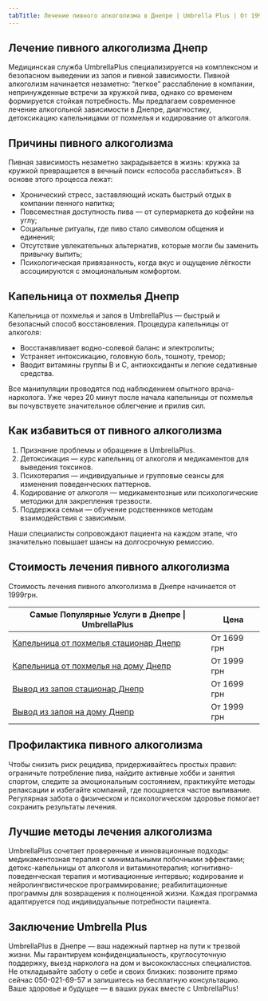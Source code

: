 ```yaml
---
tabTitle: Лечение пивного алкоголизма в Днепре | Umbrella Plus | От 1999 грн
---
```


## Лечение пивного алкоголизма Днепр

Медицинская служба UmbrellaPlus специализируется на комплексном и безопасном выведении из запоя и пивной зависимости. Пивной алкоголизм начинается незаметно: “легкое” расслабление в компании, непринужденные встречи за кружкой пива, однако со временем формируется стойкая потребность. Мы предлагаем современное лечение алкогольной зависимости в Днепре, диагностику, детоксикацию капельницами от похмелья и кодирование от алкоголя.

## Причины пивного алкоголизма

Пивная зависимость незаметно закрадывается в жизнь: кружка за кружкой превращается в вечный поиск «способа расслабиться». В основе этого процесса лежат:

* Хронический стресс, заставляющий искать быстрый отдых в компании пенного напитка; 
* Повсеместная доступность пива — от супермаркета до кофейни на углу; 
* Социальные ритуалы, где пиво стало символом общения и единения; 
* Отсутствие увлекательных альтернатив, которые могли бы заменить привычку выпить; 
* Психологическая привязанность, когда вкус и ощущение лёгкости ассоциируются с эмоциональным комфортом.

## Капельница от похмелья Днепр

Капельница от похмелья и запоя в UmbrellaPlus — быстрый и безопасный способ восстановления. Процедура капельницы от алкоголя:

* Восстанавливает водно-солевой баланс и электролиты; 
* Устраняет интоксикацию, головную боль, тошноту, тремор; 
* Вводит витамины группы B и С, антиоксиданты и легкие седативные средства. 

Все манипуляции проводятся под наблюдением опытного врача-нарколога. Уже через 20 минут после начала капельницы от похмелья вы почувствуете значительное облегчение и прилив сил.

## Как избавиться от пивного алкоголизма

1. Признание проблемы и обращение в UmbrellaPlus. 
2. Детоксикация — курс капельниц от алкоголя и медикаментов для выведения токсинов. 
3. Психотерапия — индивидуальные и групповые сеансы для изменения поведенческих паттернов. 
4. Кодирование от алкоголя — медикаментозные или психологические методики для закрепления трезвости. 
5. Поддержка семьи — обучение родственников методам взаимодействия с зависимым. 

Наши специалисты сопровождают пациента на каждом этапе, что значительно повышает шансы на долгосрочную ремиссию.

## Стоимость лечения пивного алкоголизма

Стоимость лечения пивного алкоголизма в Днепре начинается от 1999грн.

| Самые Популярные Услуги в Днепре \| UmbrellaPlus                                                                   | Цена        |
| ------------------------------------------------------------------------------------------------------------------ | ----------- |
| [Капельница от похмелья стационар Днепр](https://umbrella-plus.com.ua/dnepr/kapelnica_ot_alkogola_dnepr/)          | От 1699 грн |
| [Капельница от похмелья на дому Днепр](https://umbrella-plus.com.ua/dnepr/kapelnica_ot_alkogola_na-domy-v-dnepre/) | От 1999 грн |
| [Вывод из запоя стационар Днепр](https://umbrella-plus.com.ua/dnepr/vivod-iz-zapoia-dnepr/)                        | От 1699 грн |
| [Вывод из запоя на дому Днепр](https://umbrella-plus.com.ua/dnepr/vivod-iz-zapoia-na-domy-dnepr/)                  | От 1999 грн |

## Профилактика пивного алкоголизма

Чтобы снизить риск рецидива, придерживайтесь простых правил: ограничьте потребление пива, найдите активные хобби и занятия спортом, следите за эмоциональным состоянием, практикуйте методы релаксации и избегайте компаний, где поощряется частое выпивание. Регулярная забота о физическом и психологическом здоровье помогает сохранить результаты лечения.

## Лучшие методы лечения алкоголизма

UmbrellaPlus сочетает проверенные и инновационные подходы: медикаментозная терапия с минимальными побочными эффектами; детокс-капельницы от алкоголя и витаминотерапия; когнитивно-поведенческая терапия и мотивационные интервью; кодирование и нейролингвистическое программирование; реабилитационные программы для возвращения к полноценной жизни. Каждая программа адаптируется под индивидуальные потребности пациента.

## Заключение Umbrella Plus

UmbrellaPlus в Днепре — ваш надежный партнер на пути к трезвой жизни. Мы гарантируем конфиденциальность, круглосуточную поддержку, выезд нарколога на дом и высококлассных специалистов. Не откладывайте заботу о себе и своих близких: позвоните прямо сейчас 050-021-69-57 и запишитесь на бесплатную консультацию. Ваше здоровье и будущее — в ваших руках вместе с UmbrellaPlus!
